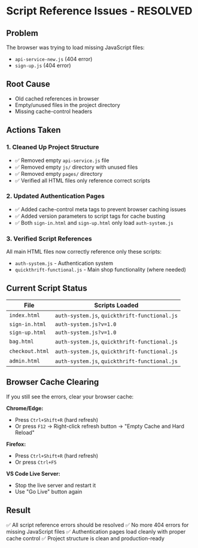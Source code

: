 # Script Reference Issues - RESOLVED

## Problem
The browser was trying to load missing JavaScript files:
- `api-service-new.js` (404 error)
- `sign-up.js` (404 error)

## Root Cause
- Old cached references in browser
- Empty/unused files in the project directory
- Missing cache-control headers

## Actions Taken

### 1. Cleaned Up Project Structure
- ✅ Removed empty `api-service.js` file
- ✅ Removed empty `js/` directory with unused files
- ✅ Removed empty `pages/` directory
- ✅ Verified all HTML files only reference correct scripts

### 2. Updated Authentication Pages
- ✅ Added cache-control meta tags to prevent browser caching issues
- ✅ Added version parameters to script tags for cache busting
- ✅ Both `sign-in.html` and `sign-up.html` only load `auth-system.js`

### 3. Verified Script References
All main HTML files now correctly reference only these scripts:
- `auth-system.js` - Authentication system
- `quickthrift-functional.js` - Main shop functionality (where needed)

## Current Script Status

| File | Scripts Loaded |
|------|---------------|
| `index.html` | `auth-system.js`, `quickthrift-functional.js` |
| `sign-in.html` | `auth-system.js?v=1.0` |
| `sign-up.html` | `auth-system.js?v=1.0` |
| `bag.html` | `auth-system.js`, `quickthrift-functional.js` |
| `checkout.html` | `auth-system.js`, `quickthrift-functional.js` |
| `admin.html` | `auth-system.js`, `quickthrift-functional.js` |

## Browser Cache Clearing
If you still see the errors, clear your browser cache:

**Chrome/Edge:**
- Press `Ctrl+Shift+R` (hard refresh)
- Or press `F12` → Right-click refresh button → "Empty Cache and Hard Reload"

**Firefox:**
- Press `Ctrl+Shift+R` (hard refresh)
- Or press `Ctrl+F5`

**VS Code Live Server:**
- Stop the live server and restart it
- Use "Go Live" button again

## Result
✅ All script reference errors should be resolved
✅ No more 404 errors for missing JavaScript files
✅ Authentication pages load cleanly with proper cache control
✅ Project structure is clean and production-ready
